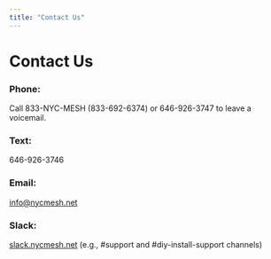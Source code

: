 ```yaml
---
title: "Contact Us"
---
```


# Contact Us

### Phone:

Call 833-NYC-MESH (833-692-6374) or 646-926-3747 to leave a voicemail.

### Text:

646-926-3746

### Email:

info@nycmesh.net

### Slack:

[slack.nycmesh.net](https://slack.nycmesh.net) (e.g., #support and #diy-install-support channels)
